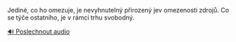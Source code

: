 
Jediné, co ho omezuje, je nevyhnutelný přirozený jev omezenosti zdrojů. Co se týče ostatního, je v rámci trhu svobodný.

[🔊 Poslechnout audio](/data/7-paragraphs/audio/chapter_57/para_003-Jedin-co-ho-omezuje-je-nevyhnuteln-pirozen-j.mp3)
